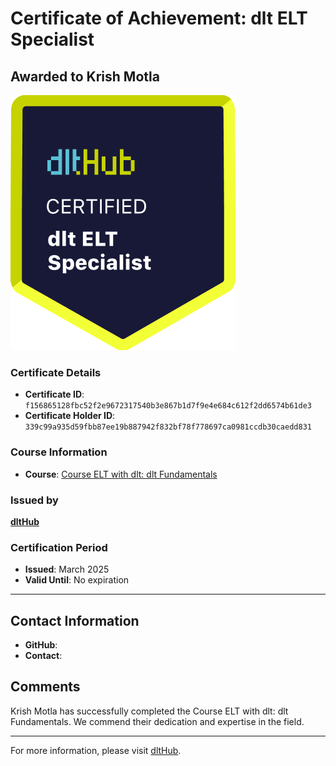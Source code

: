 
# Certificate of Achievement: dlt ELT Specialist

## Awarded to **Krish Motla**

![Course Image](../badges/dlt_ELT_specialist.png)

### Certificate Details
- **Certificate ID**: `f156865128fbc52f2e9672317540b3e867b1d7f9e4e684c612f2dd6574b61de3`
- **Certificate Holder ID**: `339c99a935d59fbb87ee19b887942f832bf78f778697ca0981ccdb30caedd831`

### Course Information
- **Course**: [Course ELT with dlt: dlt Fundamentals](https://github.com/dlt-hub/dlthub-education/tree/main/courses/dlt_fundamentals_dec_2024)

### Issued by
[**dltHub**](https://dlthub.com/) 

### Certification Period
- **Issued**: March 2025
- **Valid Until**: No expiration

---

## Contact Information
- **GitHub**: 
- **Contact**: 

## Comments
Krish Motla has successfully completed the Course ELT with dlt: dlt Fundamentals. We commend their dedication and expertise in the field.

---

For more information, please visit [dltHub](https://dlthub.com/).
    